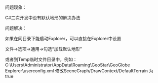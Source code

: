 问题现象： 

C#二次开发中没有默认地形的解决办法


问题解决：

如果在同目录下能启动Explorer，可以直接在Explorer中设置

文件->选项->通用->勾选“加载默认地形”

或者到Temp临时文件目录中，例如：C:\Users\Administrator\AppData\Roaming\GeoStar\GeoGlobe Explorer\userconfig.xml
修改SceneGraph/DrawContext/DefaultTerrain 为true